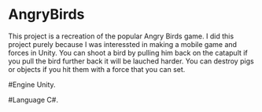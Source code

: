 # AngryBirds
This project is a recreation of the popular Angry Birds game. I did this project purely because I was interessted in making a mobile game and forces in Unity.
You can shoot a bird by pulling him back on the catapult if you pull the bird further back it will be lauched harder. You can destroy pigs or objects if you hit them  with a force that you can set.

#Engine
Unity.

#Language
C#.
